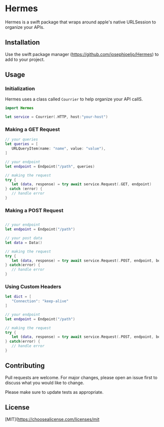 # Hermes

Hermes is a swift package that wraps around apple's native URLSession to organize your APIs.

## Installation

Use the swift package manager (https://github.com/josephjoeljo/Hermes) to add to your project.

## Usage

### Initialization
Hermes uses a class called `Courrier` to help organize your API callS.
```swift
import Hermes

let service = Courrier(.HTTP, host:"your-host")

```

### Making a GET Request
```swift
// your queries
let queries = [
   URLQueryItem(name: "name", value: "value"),
]

// your endpoint
let endpoint = Endpoint("/path", queries)

// making the request
try {
   let (data, response) = try await service.Request(.GET, endpoint)
} catch (error) {
   // handle error
}
```

### Making a POST Request
```swift

// your endpoint
let endpoint = Endpoint("/path")

// your post data
let data = Data()

// making the request
try {
   let (data, response) = try await service.Request(.POST, endpoint, body: data)
} catch(error) {
   // handle error
}
```


### Using Custom Headers
```swift
let dict = [
   "Connection": "keep-alive"
]

// your endpoint
let endpoint = Endpoint("/path")

// making the request
try {
   let (data, response) = try await service.Request(.POST, endpoint, body: data, headers: dict)
} catch(error) {
   // handle error
}
```


## Contributing

Pull requests are welcome. For major changes, please open an issue first
to discuss what you would like to change.

Please make sure to update tests as appropriate.

## License

[MIT](https://choosealicense.com/licenses/mit
